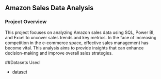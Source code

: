 ## Amazon Sales Data Analysis

### Project Overview
This project focuses on analyzing Amazon sales data using SQL, Power BI, and Excel to uncover sales trends and key metrics. In the face of increasing competition in the e-commerce space, effective sales management has become vital. This analysis aims to provide insights that can enhance decision-making and improve overall sales strategies.



##Datasets Used
- <a href="https://github.com/Abhinavps9364/Amazon_data_analysis/blob/main/Amazon%20Sales%20data123.csv">dataset<a/>
